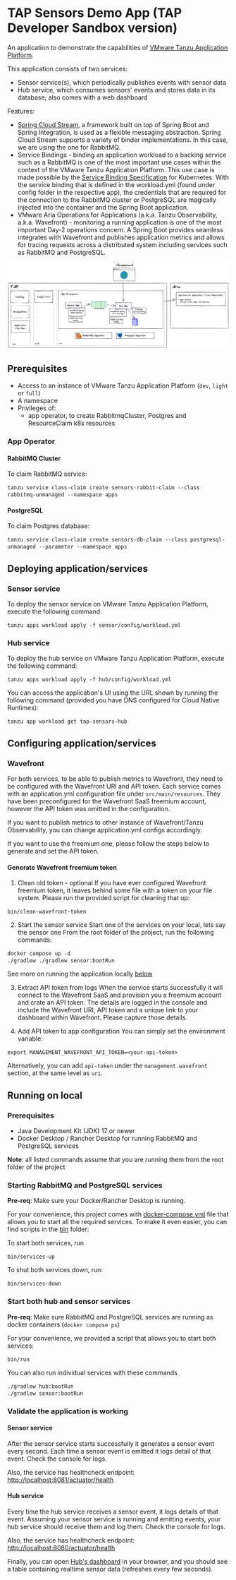 # TAP Sensors Demo App (TAP Developer Sandbox version)

An application to demonstrate the capabilities of [VMware Tanzu Application Platform](https://tanzu.vmware.com/application-platform).

This application consists of two services:
- Sensor service(s), which periodically publishes events with sensor data
- Hub service, which consumes sensors' events and stores data in its database; also comes with a web dashboard

Features:
- [Spring Cloud Stream](https://spring.io/projects/spring-cloud-stream), a framework built on top of Spring Boot
  and Spring Integration, is used as a flexible messaging abstraction. Spring Cloud Stream supports a variety of binder
  implementations. In this case, we are using the one for RabbitMQ.
- Service Bindings - binding an application workload to a backing service such as a RabbitMQ is one of the most
  important use cases within the context of the VMware Tanzu Application Platform. This use case is made possible
  by the [Service Binding Specification](https://github.com/servicebinding/spec) for Kubernetes. With the service
  binding that is defined in the workload.yml (found under config folder in the respective app), the credentials that
  are required for the connection to the RabbitMQ cluster or PostgreSQL are magically injected into the container
  and the Spring Boot application.
- VMware Aria Operations for Applications (a.k.a. Tanzu Observability, a.k.a. Wavefront) - monitoring a running
  application is one of the most important Day-2 operations concern. A Spring Boot provides seamless integrates with
  Wavefront and publishes application metrics and allows for tracing requests across a distributed system including
  services such as RabbitMQ and PostgreSQL.

![image](overview.png)


## Prerequisites

- Access to an instance of VMware Tanzu Application Platform (`dev`, `light` or `full`)
- A namespace
- Privileges of:
  - app operator, to create RabbitmqCluster, Postgres and ResourceClaim k8s resources

### App Operator

#### RabbitMQ Cluster

To claim RabbitMQ service:
```shell
tanzu service class-claim create sensors-rabbit-claim --class rabbitmq-unmanaged --namespace apps
```

#### PostgreSQL

To claim Postgres database:
```shell
tanzu service class-claim create sensors-db-claim --class postgresql-unmanaged --parameter --namespace apps
```

## Deploying application/services

### Sensor service
To deploy the sensor service on VMware Tanzu Application Platform, execute the following command:
```shell
tanzu apps workload apply -f sensor/config/workload.yml
```

### Hub service
To deploy the hub service on VMware Tanzu Application Platform, execute the following command:
```shell
tanzu apps workload apply -f hub/config/workload.yml
```

You can access the application's UI using the URL shown by running the following command (provided you have DNS configured for Cloud Native Runtimes):

```shell
tanzu app workload get tap-sensors-hub
```

## Configuring application/services

### Wavefront
For both services, to be able to publish metrics to Wavefront, they need to be configured with the Wavefront URI
and API token. Each service comes with an application.yml configuration file under `src/main/resources`. They have been
preconfigured for the Wavefront SaaS freemium account, however the API token was omitted in the configuration.

If you want to publish metrics to other instance of Wavefront/Tanzu Observability, you can change application.yml
configs accordingly.

If you want to use the freemium one, please follow the steps below to generate and set the API token.

#### Generate Wavefront freemium token

1. Clean old token - optional
If you have ever configured Wavefront freemium token, it leaves behind some file with a token on your file system.
Please run the provided script for cleaning that up:
```shell
bin/clean-wavefront-token
```

2. Start the sensor service
Start one of the services on your local, lets say the sensor one
From the root folder of the project, run the following commands:
```shell
docker compose up -d
./gradlew ./gradlew sensor:bootRun
```
See more on running the application locally [below](#running-on-local)

3. Extract API token from logs
When the service starts successfully it will connect to the Wavefront SaaS and provision you a freemium account and
crate an API token. The details are logged in the console and include the Wavefront URI, API token and a unique link to
your dashboard within Wavefront. Please capture those details.

4. Add API token to app configuration
You can simply set the environment variable:
```shell
export MANAGEMENT_WAVEFRONT_API_TOKEN=<your-api-token>
```
Alternatively, you can add `api-token` under the `management.wavefront` section, at the same level as `uri`.

## Running on local

### Prerequisites

- Java Development Kit (JDK) 17 or newer
- Docker Desktop / Rancher Desktop for running RabbitMQ and PostgreSQL services

**Note**: all listed commands assume that you are running them from the root folder of the project

### Starting RabbitMQ and PostgreSQL services

**Pre-req**: Make sure your Docker/Rancher Desktop is running.

For your convenience, this project comes with [docker-compose.yml](docker-compose.yml) file that allows you to start
all the required services. To make it even easier, you can find scripts in the [bin](bin) folder:

To start both services, run
```shell
bin/services-up
```

To shut both services down, run:
```shell
bin/services-down
```

### Start both hub and sensor services
**Pre-req**: Make sure RabbitMQ and PostgreSQL services are running as docker containers (`docker compose ps`)

For your convenience, we provided a script that allows you to start both services:
```shell
bin/run
```

You can also run individual services with these commands
```shell
./gradlew hub:bootRun
./gradlew sensor:bootRun
```

### Validate the application is working

#### Sensor service
After the sensor service starts successfully it generates a sensor event every second. Each time a sensor event is
emitted it logs detail of that event. Check the console for logs.

Also, the service has healthcheck endpoint: [http://localhost:8081/actuator/health](http://localhost:8081/actuator/health)

#### Hub service
Every time the hub service receives a sensor event, it logs details of that event. Assuming your sensor service is
running and emitting events, your hub service should receive them and log them. Check the console for logs.

Also, the service has healthcheck endpoint: [http://localhost:8080/actuator/health](http://localhost:8080/actuator/health)

Finally, you can open [Hub's dashboard](http://localhost:8080/dashboard) in your browser, and you should see a table
containing realtime sensor data (refreshes every few seconds).

